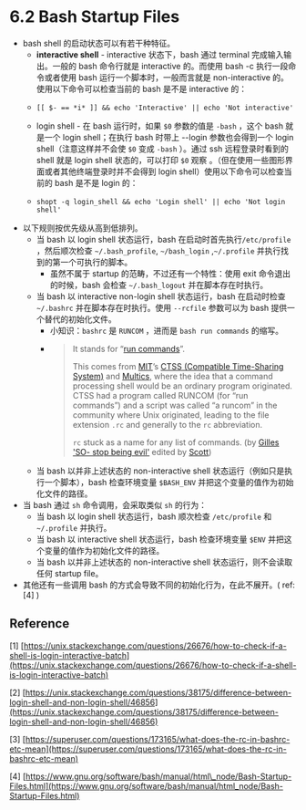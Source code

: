 # 6.2 Bash Startup Files

* bash shell 的启动状态可以有若干种特征。
  * **interactive shell** - interactive 状态下，bash 通过 terminal 完成输入输出。一般的 bash 命令行就是 interactive 的。而使用 bash -c 执行一段命令或者使用 bash 运行一个脚本时，一般而言就是 non-interactive 的。使用以下命令可以检查当前的 bash 是不是 interactive 的：
  * ```text
    [[ $- == *i* ]] && echo 'Interactive' || echo 'Not interactive'
    ```
  * login shell - 在 bash 运行时，如果 `$0` 参数的值是 `-bash` ，这个 bash 就是一个 login shell；在执行 bash 时带上 --login 参数也会得到一个 login shell（注意这样并不会使 `$0` 变成 `-bash`  ）。通过 ssh 远程登录时看到的 shell 就是 login shell 状态的，可以打印 `$0` 观察 。（但在使用一些图形界面或者其他终端登录时并不会得到 login shell）使用以下命令可以检查当前的 bash 是不是 login 的：
  * ```text
    shopt -q login_shell && echo 'Login shell' || echo 'Not login shell'
    ```
* 以下规则按优先级从高到低排列。
  * 当 bash 以 login shell 状态运行，bash 在启动时首先执行`/etc/profile` ，然后顺次检查 `~/.bash_profile`, `~/bash_login` ,`~/.profile` 并执行找到的第一个可执行的脚本。
    * 虽然不属于 startup 的范畴，不过还有一个特性：使用 exit 命令退出的时候，bash 会检查 `~/.bash_logout` 并在脚本存在时执行。
  * 当 bash 以 interactive non-login shell 状态运行，bash 在启动时检查 `~/.bashrc` 并在脚本存在时执行。使用 `--rcfile` 参数可以为 bash 提供一个替代的初始化文件。
    * 小知识：`bashrc` 是 `RUNCOM` ，进而是 `bash run commands` 的缩写。 
    * > It stands for “[run commands](http://en.wikipedia.org/wiki/Run_Commands)”.
      >
      > This comes from [MIT](http://en.wikipedia.org/wiki/MIT)’s [CTSS \(Compatible Time-Sharing System\)](http://en.wikipedia.org/wiki/Compatible_Time-Sharing_System) and [Multics](http://en.wikipedia.org/wiki/Multics), where the idea that a command processing shell would be an ordinary program originated. CTSS had a program called RUNCOM \(for “run commands”\) and a script was called “a runcom” in the community where Unix originated, leading to the file extension `.rc` and generally to the `rc` abbreviation.
      >
      > `rc` stuck as a name for any list of commands. \(by  [Gilles 'SO- stop being evil'](https://superuser.com/users/42315/gilles-so-stop-being-evil) edited by  [Scott](https://superuser.com/users/150988/scott)\)
  * 当 bash 以并非上述状态的 non-interactive shell 状态运行（例如只是执行一个脚本），bash 检查环境变量 `$BASH_ENV` 并把这个变量的值作为初始化文件的路径。
* 当 bash 通过 `sh` 命令调用，会采取类似 `sh` 的行为：
  * 当 bash 以 login shell 状态运行，bash 顺次检查 `/etc/profile` 和 `~/.profile` 并执行。
  * 当 bash 以 interactive shell 状态运行，bash 检查环境变量 `$ENV` 并把这个变量的值作为初始化文件的路径。
  * 当 bash 以并非上述状态的 non-interactive shell 状态运行，则不会读取任何 startup file。
* 其他还有一些调用 bash 的方式会导致不同的初始化行为，在此不展开。\( ref: \[4\] \)

## Reference

\[1\] [https://unix.stackexchange.com/questions/26676/how-to-check-if-a-shell-is-login-interactive-batch](https://unix.stackexchange.com/questions/26676/how-to-check-if-a-shell-is-login-interactive-batch)

\[2\] [https://unix.stackexchange.com/questions/38175/difference-between-login-shell-and-non-login-shell/46856](https://unix.stackexchange.com/questions/38175/difference-between-login-shell-and-non-login-shell/46856)

\[3\] [https://superuser.com/questions/173165/what-does-the-rc-in-bashrc-etc-mean](https://superuser.com/questions/173165/what-does-the-rc-in-bashrc-etc-mean)

\[4\] [https://www.gnu.org/software/bash/manual/html\_node/Bash-Startup-Files.html](https://www.gnu.org/software/bash/manual/html_node/Bash-Startup-Files.html)

